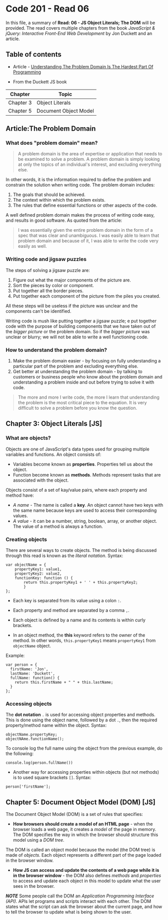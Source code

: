 # Code 201 - Read 06

In this file, a summary of **Read: 06 - JS Object Literals; The DOM** will be provided. The read covers multiple chapters from the book *JavaScript & jQuery: Interactive Front-End Web Development* by Jon Duckett and an article.

## Table of contents

* Article - [Understanding The Problem Domain Is The Hardest Part Of Programming](https://simpleprogrammer.com/understanding-the-problem-domain-is-the-hardest-part-of-programming)

* From the Duckett JS book

| Chapter      | Topic |
| -----------  | ----------- |
| Chapter 3    | Object Literals       |
| Chapter 5    | Document Object Model |

## Article:The Problem Domain

### What does "problem domain" mean?

> A problem domain is the area of expertise or application that needs to be examined to solve a problem. A problem domain is simply looking at only the topics of an individual's interest, and excluding everything else.

In other words, it is the information required to define the problem and constrain the solution when writing code. The problem domain includes:

1. The goals that should be achieved.
2. The context within which the problem exists.
3. The rules that define essential functions or other aspects of the code.

A well defined problem domain makes the process of writing code easy, and results in good software. As quoted from the article:
> I was essentially given the entire problem domain in the form of a spec that was clear and unambiguous. I was easily able to learn that problem domain and because of it, I was able to write the code very easily as well.

### Writing code and jigsaw puzzles

The steps of solving a jigsaw puzzle are:

1. Figure out what the major components of the picture are.
2. Sort the pieces by color or component.
3. Put together all the border pieces.
4. Put together each component of the picture from the piles you created.

All these steps will be useless if the picture was unclear and the components can't be identified.

Writing code is mush like putting together a jigsaw puzzle; e put together code with the purpose of building components that we have taken out of the *bigger picture* or the problem domain. So if the *bigger picture* was unclear or blurry; we will not be able to write a well functioning code.

### How to understand the problem domain?

1. Make the problem domain easier - by focusing on fully understanding a particular part of the problem and excluding everything else.
2. Get better at understanding the problem domain - by talking to customers or business people who know about the problem domain and understanding a problem inside and out before trying to solve it with code.

> The more and more I write code, the more I learn that understanding the problem is the most critical piece to the equation. It is very difficult to solve a problem before you know the question.

## Chapter 3: Object Literals [JS]

### What are objects?

Objects are one of JavaScript's data types used for grouping multiple variables and functions. An object consists of:

* Variables become known as **properties**. Properties tell us about the object.
* Function become known as **methods**. Methods represent tasks that are associated with the object.

Objects consist of a set of kay/value pairs, where each property and method have:

* *A name* - The name is called a **key**. An object cannot have two keys with the same name because keys are used to access their corresponding values. 
* *A value* - it can be a number, string, boolean, array, or another object. The value of a method is always a function.

### Creating objects

There are several ways to create objects. The method is being discussed through this read is known as the *literal notation*. Syntax:

```
var objectName = { 
    propertyKey1: value1,
    propertyKey2: value2,
    functionKey: function () { 
        return this.propertyKey1 + ' ' + this.propertyKey2;
        } 
};
```

* Each key is separated from its value using a colon `:`.

* Each property and method are separated by a comma `,`. 

* Each object is defined by a name and its contents is within curly brackets.

* In an object method, the **this** keyword refers to the owner of the method. In other words, `this.propertyKey1` means `propertyKey1` from `objectName` object.

Example:

```
var person = {
  firstName: 'Jon',
  lastName: 'Duckett',
  fullName: function() {
    return this.firstName + " " + this.lastName;
  }
};
```

### Accessing objects

The **dot notation** `.` is used for accessing object properties and methods. This is done using the object name, followed by a dot `.`, then the required property/method name within the object. Syntax: 

```
objectName.propertyKey;
objectNAme.functionName();
```

To console log the full name using the object from the previous example, do the following:

```
console.log(person.fullName())
```

* Another way for accessing properties within objects (but not methods) is to used square brackets `[]`. Syntax:

```
person['firstName'];
```

## Chapter 5: Document Object Model (DOM) [JS]

The Document Object Model (DOM) is a set of rules that specifies: 

* **How browsers should create a model of an HTML page** - when the browser loads a web page, it creates a *model* of the page in memory. The DOM specifies the way in which the browser should structure this model using a *DOM tree*.

The DOM is called an object model because the model (the DOM tree) is made of *objects*. Each object represents a different part of the page loaded in the browser window. 

* **How JS can access and update the contents of a web page while it is in the browser window** - the DOM also defines *methods* and *properties* to access and update each object in this model to update what the user sees in the browser.

***NOTE*** Some people call the DOM an *Application Programming Interface (API)*. APls let programs and scripts interact with each other. The DOM states what the script can ask the browser about the current page, and how to tell the browser to update what is being shown to the user.

